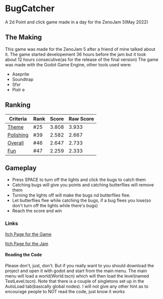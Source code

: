 # BugCatcher
A 2d Point and click game made in a day for the ZenoJam 5(May 2022)
## The Making
This game was made for the ZenoJam 5 after a friend of mine talked about it.
The game started developement 36 hours before the jam but it took about 12 hours consecutive(as for the release of the final version)
The game was made with the Godot Game Engine, other tools used were:
- Aseprite
- Soundtrap
- Sfxr
- Pixlr e

## Ranking

Criteria | Rank | Score | Raw Score
---------|------|-------|----------
<u>Theme</u> | #25 | 3.808 | 3.933
<u>Polishing</u> | #39 | 2.582 | 2.667
<u>Overall</u> | #46 | 2.647 | 2.733
<u>Fun</u> | #47 | 2.259 | 2.333

## Gameplay
- Press SPACE to turn off the lights and click the bugs to catch them
- Catching bugs will give you points and catching butterflies will remove them
- Turning the lights off will make the bugs nd butterflies flee.
- Let butterflies flee while catching the bugs, if a bug flees you lose(so don't turn off the lights while there's bugs)
- Reach the score and win

### Links
[Itch Page for the Game](https://zerokun265.itch.io/bugcatcher)

[Itch Page for the Jam](https://itch.io/jam/zeno-jam-the-perfect-jam-for-beginners-5)

#### Reading the Code
Please don't, just, don't.
But if you really want to you should download the project and open it with godot and start from the main menu.
The main menu will load a world(World.tscn) which will then load the level(named TestLevel.tscn).
Note that there is a couple of singletons set up in the AutoLoad tab(basically global nodes).
I will not give any other hint as to encourage people to NOT read the code, just know it works
